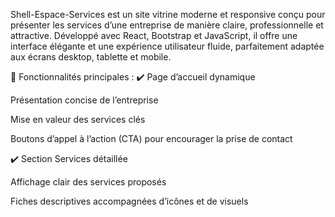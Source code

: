 Shell-Espace-Services est un site vitrine moderne et responsive conçu pour présenter les services d’une entreprise de manière claire, professionnelle et attractive. Développé avec React, Bootstrap et JavaScript, il offre une interface élégante et une expérience utilisateur fluide, parfaitement adaptée aux écrans desktop, tablette et mobile.

🔹 Fonctionnalités principales :
✔️ Page d’accueil dynamique

Présentation concise de l’entreprise

Mise en valeur des services clés

Boutons d’appel à l’action (CTA) pour encourager la prise de contact

✔️ Section Services détaillée

Affichage clair des services proposés

Fiches descriptives accompagnées d’icônes et de visuels
